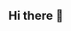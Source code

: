 ## Hi there 👋

<!--
- 🌱 I’m currently learning computer science at Northeastern University
- 📫 How to reach me: cline.o@northeastern.edu
- 😄 Pronouns: he/him
-->
